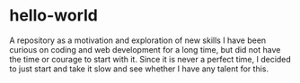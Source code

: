 # hello-world
A repository as a motivation and exploration of new skills
I have been curious on coding and web development for a long time, but did not have the time or courage to start with it. Since it is never a perfect time, I decided to just start and take it slow and see whether I have any talent for this. 

